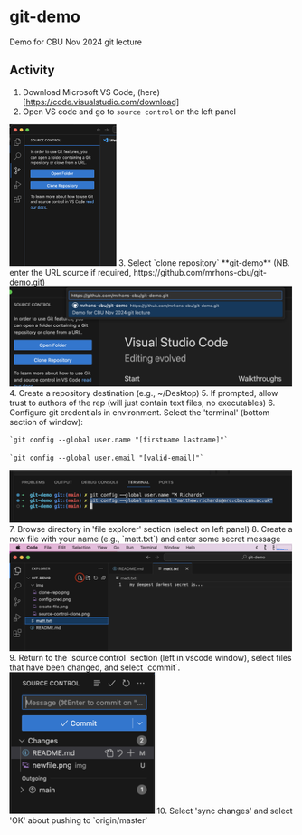 # git-demo
Demo for CBU Nov 2024 git lecture

## Activity

1. Download Microsoft VS Code, (here)[https://code.visualstudio.com/download]
2. Open VS code and go to `source control` on the left panel
<!-- ![enter-credentials](/img/source-control-clone.png "clone1") -->
<img src="/img/source-control-clone.png" height="250">
3. Select `clone repository` **git-demo** (NB. enter the URL source if required, https://github.com/mrhons-cbu/git-demo.git)
<img src="/img/clone-repo.png" width="500">
4. Create a repository destination (e.g., ~/Desktop)
5. If prompted, allow trust to authors of the rep (will just contain text files, no executables)
6. Configure git credentials in environment. Select the 'terminal' (bottom section of window):
    
    `git config --global user.name "[firstname lastname]"`

    `git config --global user.email "[valid-email]"`
<!-- ![enter-credentials](/img/config-cred.png "Credentials via git terminal") -->
<img src="/img/config-cred.png" width="500">
7. Browse directory in 'file explorer' section (select on left panel)
8. Create a new file with your name (e.g., `matt.txt`) and enter some secret message
<img src="/img/newfile.png" width="500">
9. Return to the `source control` section (left in vscode window), select files that have been changed, and select `commit`.
<img src="/img/commit.png" height="250">
10. Select 'sync changes' and select 'OK' about pushing to `origin/master`
